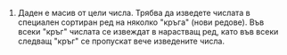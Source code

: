 1.  Даден е масив от цели числа. Трябва да изведете числата в специален сортиран ред на няколко "кръга" (нови редове). Във всеки "кръг" числата се 
    извеждат в нарастващ ред, като във всеки следващ "кръг" се пропускат вече изведените числа.
